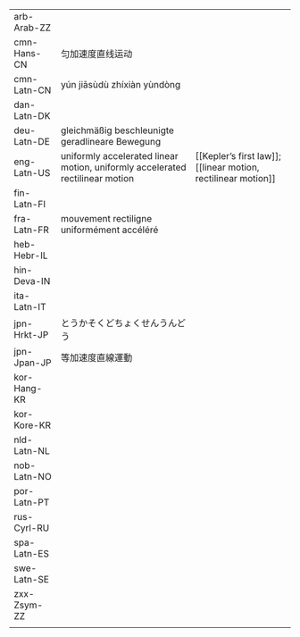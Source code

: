| | | |
|-|-|-|
| arb-Arab-ZZ |  |  |
| cmn-Hans-CN | 匀加速度直线运动 |  |
| cmn-Latn-CN | yún jiāsùdù zhíxiàn yùndòng |  |
| dan-Latn-DK |  |  |
| deu-Latn-DE | gleichmäßig beschleunigte geradlineare Bewegung |  |
| eng-Latn-US | uniformly accelerated linear motion, uniformly accelerated rectilinear motion | [[Kepler’s first law]]; [[linear motion, rectilinear motion]] |
| fin-Latn-FI |  |  |
| fra-Latn-FR | mouvement rectiligne uniformément accéléré |  |
| heb-Hebr-IL |  |  |
| hin-Deva-IN |  |  |
| ita-Latn-IT |  |  |
| jpn-Hrkt-JP | とうかそくどちょくせんうんどう |  |
| jpn-Jpan-JP | 等加速度直線運動 |  |
| kor-Hang-KR |  |  |
| kor-Kore-KR |  |  |
| nld-Latn-NL |  |  |
| nob-Latn-NO |  |  |
| por-Latn-PT |  |  |
| rus-Cyrl-RU |  |  |
| spa-Latn-ES |  |  |
| swe-Latn-SE |  |  |
| zxx-Zsym-ZZ |  |  |
|  |  |  |
